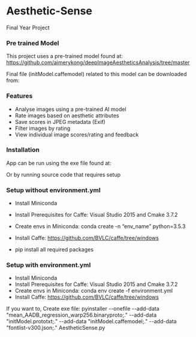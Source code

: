 # Aesthetic-Sense
Final Year Project

### Pre trained Model
This project uses a pre-trained model found at: https://github.com/aimerykong/deepImageAestheticsAnalysis/tree/master

Final file (initModel.caffemodel) related to this model can be downloaded from: 

### Features
- Analyse images using a pre-trained AI model
- Rate images based on aesthetic attributes
- Save scores in JPEG metadata (Exif)
- Filter images by rating
- View individual image scores/rating and feedback

### Installation
App can be run using the exe file found at:

Or by running source code that requires setup

### Setup without environment.yml
- Install Miniconda
- Install Prerequisites for Caffe: Visual Studio 2015 and Cmake 3.7.2
- Create envs in Miniconda: conda create -n “env_name” python=3.5.3
- Install Caffe: https://github.com/BVLC/caffe/tree/windows

- pip install all required packages

### Setup with environment.yml
- Install Miniconda
- Install Prerequisites for Caffe: Visual Studio 2015 and Cmake 3.7.2
- Create envs in Miniconda: conda env create -f environment.yml
- Install Caffe: https://github.com/BVLC/caffe/tree/windows


If you want to, Create exe file: pyinstaller --onefile --add-data "mean_AADB_regression_warp256.binaryproto;." --add-data "initModel.prototxt;." --add-data "initModel.caffemodel;." --add-data "fontlist-v300.json;." AestheticSense.py
